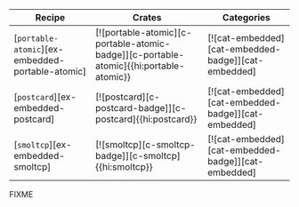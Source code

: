 | Recipe | Crates | Categories |
|--------|--------|------------|
| [`portable-atomic`][ex-embedded-portable-atomic] | [![portable-atomic][c-portable-atomic-badge]][c-portable-atomic]{{hi:portable-atomic}} | [![cat-embedded][cat-embedded-badge]][cat-embedded] |
| [`postcard`][ex-embedded-postcard] | [![postcard][c-postcard-badge]][c-postcard]{{hi:postcard}} | [![cat-embedded][cat-embedded-badge]][cat-embedded] |
| [`smoltcp`][ex-embedded-smoltcp] | [![smoltcp][c-smoltcp-badge]][c-smoltcp]{{hi:smoltcp}} | [![cat-embedded][cat-embedded-badge]][cat-embedded] |

<div class="hidden">
FIXME
</div>
